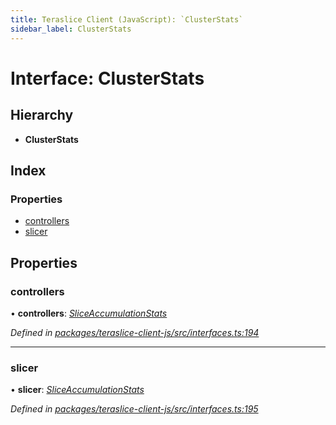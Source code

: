 ```yaml
---
title: Teraslice Client (JavaScript): `ClusterStats`
sidebar_label: ClusterStats
---
```


# Interface: ClusterStats

## Hierarchy

* **ClusterStats**

## Index

### Properties

* [controllers](clusterstats.md#controllers)
* [slicer](clusterstats.md#slicer)

## Properties

###  controllers

• **controllers**: *[SliceAccumulationStats](sliceaccumulationstats.md)*

*Defined in [packages/teraslice-client-js/src/interfaces.ts:194](https://github.com/terascope/teraslice/blob/f95bb5556/packages/teraslice-client-js/src/interfaces.ts#L194)*

___

###  slicer

• **slicer**: *[SliceAccumulationStats](sliceaccumulationstats.md)*

*Defined in [packages/teraslice-client-js/src/interfaces.ts:195](https://github.com/terascope/teraslice/blob/f95bb5556/packages/teraslice-client-js/src/interfaces.ts#L195)*
